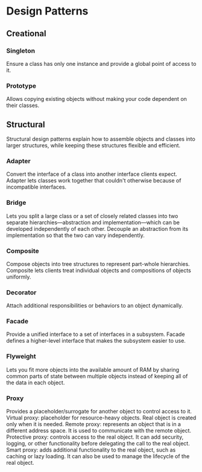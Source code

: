 # Design Patterns

## Creational
### Singleton
Ensure a class has only one instance and provide a global point of access to it.

### Prototype
Allows copying existing objects without making your code dependent on their classes.

## Structural
Structural design patterns explain how to assemble objects and classes into larger structures, while keeping these structures flexible and efficient.

### Adapter
Convert the interface of a class into another interface clients expect. Adapter lets classes work together that couldn't otherwise because of incompatible interfaces.

### Bridge
Lets you split a large class or a set of closely related classes into two separate hierarchies—abstraction and implementation—which can be developed independently of each other.
Decouple an abstraction from its implementation so that the two can vary independently.

### Composite
Compose objects into tree structures to represent part-whole hierarchies. Composite lets clients treat individual objects and compositions of objects uniformly.

### Decorator
Attach additional responsibilities or behaviors to an object dynamically.

### Facade
Provide a unified interface to a set of interfaces in a subsystem. Facade defines a higher-level interface that makes the subsystem easier to use.

### Flyweight
Lets you fit more objects into the available amount of RAM by sharing common parts of state between multiple objects instead of keeping all of the data in each object.

### Proxy
Provides a placeholder/surrogate for another object to control access to it.
Virtual proxy: placeholder for resource-heavy objects. Real object is created only when it is needed.
Remote proxy: represents an object that is in a different address space. It is used to communicate with the remote object.
Protective proxy: controls access to the real object. It can add security, logging, or other functionality before delegating the call to the real object.
Smart proxy: adds additional functionality to the real object, such as caching or lazy loading. It can also be used to manage the lifecycle of the real object.
